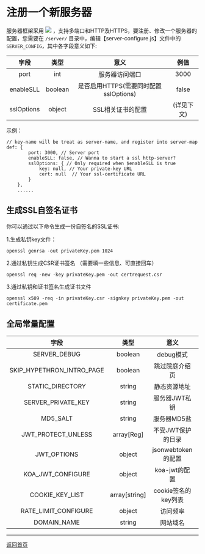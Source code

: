 # 注册一个新服务器

服务器框架采用 ![](https://img.shields.io/badge/koa-2.7-black.svg) ，支持多端口和HTTP及HTTPS，要注册、修改一个服务器的配置，您需要在 `/server/` 目录中，编辑【server-configure.js】文件中的 `SERVER_CONFIG`，其中各字段意义如下:

字段|类型|意义|例值
:-:|:-:|:-:|:-:
port | int |服务器访问端口 | 3000
enableSLL | boolean |是否启用HTTPS(需要同时配置sslOptions) | false
sslOptions | object |SSL相关证书的配置 | (详见下文)


示例：

```
// key-name will be treat as server-name, and register into server-map
def: {
        port: 3000, // Server port
        enableSLL: false, // Wanna to start a ssl http-server?
        sslOptions: { // Only required when $enableSLL is true
            key: null, // Your private-key URL
            cert: null  // Your ssl-certificate URL
        }
    },
    ......
```

## 生成SSL自签名证书

你可以通过以下命令生成一份自签名的SSL证书:

1.生成私钥key文件：

`openssl genrsa -out privateKey.pem 1024`

2.通过私钥生成CSR证书签名  （需要填一些信息、可直接回车）

`openssl req -new -key privateKey.pem -out certrequest.csr`

3.通过私钥和证书签名生成证书文件

`openssl x509 -req -in privateKey.csr -signkey privateKey.pem -out certificate.pem`


## 全局常量配置

字段|类型|意义|例值
:-:|:-:|:-:|:-:
SERVER_DEBUG | boolean | debug模式 | false
SKIP_HYPETHRON_INTRO_PAGE | boolean | 跳过院庭介绍页 | false
STATIC_DIRECTORY | string | 静态资源地址 | "../build"
SERVER_PRIVATE_KEY | string | 服务器JWT私钥 | "WhiteRobe/hypethron@Github"
MD5_SALT | string | 服务器MD5盐 | "WhiteRobe/hypethron@Github"
JWT_PROTECT_UNLESS | array[Reg] | 不受JWT保护的目录 | [/^\/static/]
JWT_OPTIONS | object | jsonwebtoken的配置 | [参考](https://www.npmjs.com/package/jsonwebtoken)
KOA_JWT_CONFIGURE | object | koa-jwt的配置 | [参考](https://www.npmjs.com/package/koa-jwt)
COOKIE_KEY_LIST | array[string] | cookie签名的key列表 | [参考](https://www.npmjs.com/package/keygrip)
RATE_LIMIT_CONFIGURE | object | 访问频率 | [参考](https://github.com/koajs/ratelimit#options)
DOMAIN_NAME | string | 网站域名 | "http://www.hypethron.com"

---

[返回首页](https://github.com/WhiteRobe/hypethron)